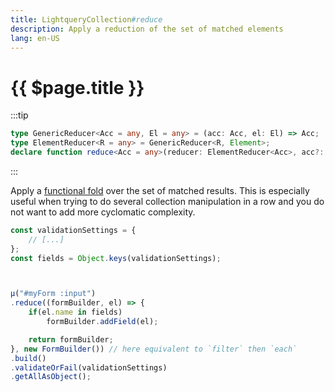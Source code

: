 ```yaml
---
title: LightqueryCollection#reduce
description: Apply a reduction of the set of matched elements
lang: en-US
---
```

# {{ $page.title }}

:::tip
```typescript
type GenericReducer<Acc = any, El = any> = (acc: Acc, el: El) => Acc;
type ElementReducer<R = any> = GenericReducer<R, Element>;
declare function reduce<Acc = any>(reducer: ElementReducer<Acc>, acc?: Acc): Acc|undefined;
```
:::

Apply a [functional fold](https://en.wikipedia.org/wiki/Fold_(higher-order_function)) over the set of matched results. This is especially useful when trying to do several collection
manipulation in a row and you do not want to add more cyclomatic complexity.

```javascript
const validationSettings = {
    // [...]
};
const fields = Object.keys(validationSettings);



µ("#myForm :input")
.reduce((formBuilder, el) => {
    if(el.name in fields)
        formBuilder.addField(el);

    return formBuilder;
}, new FormBuilder()) // here equivalent to `filter` then `each`
.build()
.validateOrFail(validationSettings)
.getAllAsObject();
```

